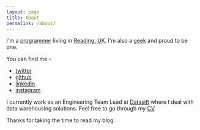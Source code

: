 ```yaml
---
layout: page
title: About
permalink: /about/
---
```


I'm a [programmer](https://xkcd.com/303/) living in [Reading, UK](https://en.wikipedia.org/wiki/Reading,_Berkshire). I'm also a [geek](http://dilbert.com/strip/2014-06-21) and proud to be one.

You can find me -

- [twitter](https://twitter.com/jairamc)
- [github](https://github.com/jairamc)
- [linkedin](https://uk.linkedin.com/in/jairamc)
- [instagram](https://instagram.com/jairam)

I currently work as an Engineering Team Lead at [Datasift](https://datasift.com) where I deal with data warehousing solutions. Feel free to go through my [CV](/cv/).

Thanks for taking the time to read my blog.
